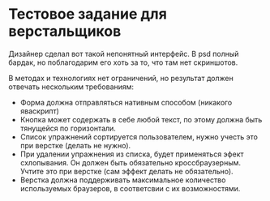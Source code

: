 # Тестовое задание для верстальщиков

Дизайнер сделал вот такой непонятный интерфейс. В psd полный бардак, но 
поблагодарим его хоть за то, что там нет скриншотов.

В методах и технологиях нет ограничений, но результат должен отвечать 
нескольким требованиям:

* Форма должна отправляться нативным способом (никакого яваскрипт)
* Кнопка может содержать в себе любой текст, по этому должна быть тянущейся по горизонтали.
* Список упражнений сортируется пользователем, нужно учесть это при верстке (делать не нужно).
* При удалении упражнения из списка, будет применяться эфект схлопывания. 
  Он должен быть обязательно кроссбраузерным. Учтите это при верстке (сам 
  эффект делать не обязательно).
* Верстка должна поддерживать максимальное количество используемых браузеров, 
  в соответсвии с их возможностями.
